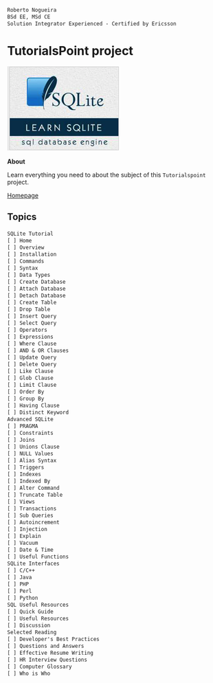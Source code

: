 ```
Roberto Nogueira  
BSd EE, MSd CE
Solution Integrator Experienced - Certified by Ericsson
```
# TutorialsPoint project

![tutorialspoint image](images/tutorialspoint.png)

**About**

Learn everything you need to about the subject of this `Tutorialspoint` project.

[Homepage](https://www.tutorialspoint.com/sqlite/index.htm)

## Topics
```
SQLite Tutorial
[ ] Home
[ ] Overview
[ ] Installation
[ ] Commands
[ ] Syntax
[ ] Data Types
[ ] Create Database
[ ] Attach Database
[ ] Detach Database
[ ] Create Table
[ ] Drop Table
[ ] Insert Query
[ ] Select Query
[ ] Operators
[ ] Expressions
[ ] Where Clause
[ ] AND & OR Clauses
[ ] Update Query
[ ] Delete Query
[ ] Like Clause
[ ] Glob Clause
[ ] Limit Clause
[ ] Order By
[ ] Group By
[ ] Having Clause
[ ] Distinct Keyword
Advanced SQLite
[ ] PRAGMA
[ ] Constraints
[ ] Joins
[ ] Unions Clause
[ ] NULL Values
[ ] Alias Syntax
[ ] Triggers
[ ] Indexes
[ ] Indexed By
[ ] Alter Command
[ ] Truncate Table
[ ] Views
[ ] Transactions
[ ] Sub Queries
[ ] Autoincrement
[ ] Injection
[ ] Explain
[ ] Vacuum
[ ] Date & Time
[ ] Useful Functions
SQLite Interfaces
[ ] C/C++
[ ] Java
[ ] PHP
[ ] Perl
[ ] Python
SQL Useful Resources
[ ] Quick Guide
[ ] Useful Resources
[ ] Discussion
Selected Reading
[ ] Developer's Best Practices
[ ] Questions and Answers
[ ] Effective Resume Writing
[ ] HR Interview Questions
[ ] Computer Glossary
[ ] Who is Who
```
